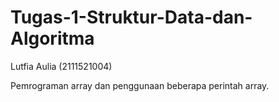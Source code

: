 # Tugas-1-Struktur-Data-dan-Algoritma

Lutfia Aulia (2111521004)

Pemrograman array dan penggunaan beberapa perintah array.

